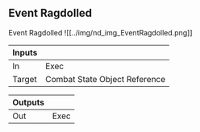 ## Event Ragdolled
Event Ragdolled
![[../img/nd_img_EventRagdolled.png]]

|Inputs||
|--|--|
| In | Exec |
| Target | Combat State Object Reference |

|Outputs||
|--|--|
| Out | Exec |
